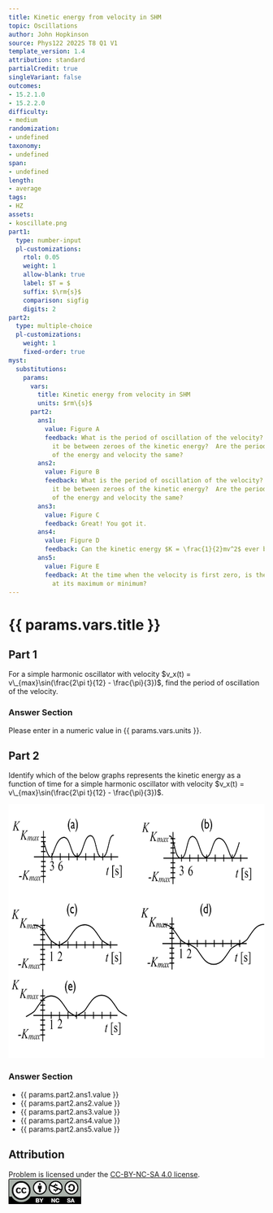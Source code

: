 ```yaml
---
title: Kinetic energy from velocity in SHM
topic: Oscillations
author: John Hopkinson
source: Phys122 2022S T8 Q1 V1
template_version: 1.4
attribution: standard
partialCredit: true
singleVariant: false
outcomes:
- 15.2.1.0
- 15.2.2.0
difficulty:
- medium
randomization:
- undefined
taxonomy:
- undefined
span:
- undefined
length:
- average
tags:
- HZ
assets:
- koscillate.png
part1:
  type: number-input
  pl-customizations:
    rtol: 0.05
    weight: 1
    allow-blank: true
    label: $T = $
    suffix: $\rm{s}$
    comparison: sigfig
    digits: 2
part2:
  type: multiple-choice
  pl-customizations:
    weight: 1
    fixed-order: true
myst:
  substitutions:
    params:
      vars:
        title: Kinetic energy from velocity in SHM
        units: $rm\{s}$
      part2:
        ans1:
          value: Figure A
          feedback: What is the period of oscillation of the velocity?  How long should
            it be between zeroes of the kinetic energy?  Are the periods of oscillation
            of the energy and velocity the same?
        ans2:
          value: Figure B
          feedback: What is the period of oscillation of the velocity?  How long should
            it be between zeroes of the kinetic energy?  Are the periods of oscillation
            of the energy and velocity the same?
        ans3:
          value: Figure C
          feedback: Great! You got it.
        ans4:
          value: Figure D
          feedback: Can the kinetic energy $K = \frac{1}{2}mv^2$ ever be negative?
        ans5:
          value: Figure E
          feedback: At the time when the velocity is first zero, is the kinetic energy
            at its maximum or minimum?
---
```

# {{ params.vars.title }}

## Part 1

For a simple harmonic oscillator with velocity $v_x(t) = v\_{max}\sin(\frac{2\pi t}{12} - \frac{\pi}{3})$, find the period of oscillation of the velocity.

### Answer Section

Please enter in a numeric value in {{ params.vars.units }}.

## Part 2

Identify which of the below graphs represents the kinetic energy as a function of time for a simple harmonic oscillator with velocity $v_x(t) = v\_{max}\sin(\frac{2\pi t}{12} - \frac{\pi}{3})$.

<img src="koscillate.png" alt="Image of five graphs. The five graphs represent the kinetic energy as a function of time for a simple harmonic oscillator. Graph A shows positive kinetic energy at all times with K = 0 at t = 1s. Graph B shows positive kinetic energy at all times with K = 0 at t = 1s. Graph C shows positive kinetic energy at all times with K = 0 at t = 2s. Graph D shows negative kinetic energy at 2s < t < 8s with K = 0 at t = 2s and t = 8s. Graph E shows positive kinetic energy at all times with K = 0 at t = 4s." width = "600" height = "500">

### Answer Section

- {{ params.part2.ans1.value }}
- {{ params.part2.ans2.value }}
- {{ params.part2.ans3.value }}
- {{ params.part2.ans4.value }}
- {{ params.part2.ans5.value }}

## Attribution

Problem is licensed under the [CC-BY-NC-SA 4.0 license](https://creativecommons.org/licenses/by-nc-sa/4.0/).<br> ![The Creative Commons 4.0 license requiring attribution-BY, non-commercial-NC, and share-alike-SA license.](https://raw.githubusercontent.com/firasm/bits/master/by-nc-sa.png)